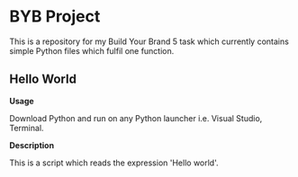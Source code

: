 # BYB Project

This is a repository for my Build Your Brand 5 task which currently contains simple Python files which fulfil one function.


## Hello World

**Usage**

Download Python and run on any Python launcher i.e. Visual Studio, Terminal.

**Description**

This is a script which reads the expression 'Hello world'.

